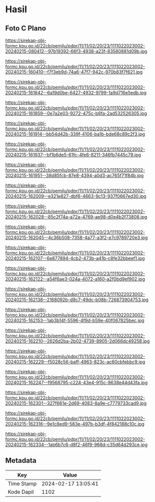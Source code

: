 # Hasil

## Foto C Plano

https://sirekap-obj-formc.kpu.go.id/22cb/pemilu/pdpr/11/11/02/20/23/1111022023002-20240215-080412--97b19392-66f3-4938-a23f-83580881d09b.jpg

https://sirekap-obj-formc.kpu.go.id/22cb/pemilu/pdpr/11/11/02/20/23/1111022023002-20240215-160410--f7f3eb9d-74a6-47f7-942c-970b83f7f621.jpg

https://sirekap-obj-formc.kpu.go.id/22cb/pemilu/pdpr/11/11/02/20/23/1111022023002-20240215-161842--6a19d0be-6427-4932-9799-1a9d716e5edb.jpg

https://sirekap-obj-formc.kpu.go.id/22cb/pemilu/pdpr/11/11/02/20/23/1111022023002-20240215-161859--0e7a2e03-9272-475c-b6fa-2ad532526305.jpg

https://sirekap-obj-formc.kpu.go.id/22cb/pemilu/pdpr/11/11/02/20/23/1111022023002-20240215-161914--bb54d42b-339f-4106-ba1b-bde68c89c2f3.jpg

https://sirekap-obj-formc.kpu.go.id/22cb/pemilu/pdpr/11/11/02/20/23/1111022023002-20240215-161937--bf1b6de5-61fc-4fe6-8211-346fb7445c79.jpg

https://sirekap-obj-formc.kpu.go.id/22cb/pemilu/pdpr/11/11/02/20/23/1111022023002-20240215-161951--38d85fcb-87e8-4394-a0d3-ac765f71f84b.jpg

https://sirekap-obj-formc.kpu.go.id/22cb/pemilu/pdpr/11/11/02/20/23/1111022023002-20240215-162009--e321e827-dbf6-4663-9c13-937f0667ed30.jpg

https://sirekap-obj-formc.kpu.go.id/22cb/pemilu/pdpr/11/11/02/20/23/1111022023002-20240215-162028--85c2f74a-a72a-4769-ae98-d0e4b2f73808.jpg

https://sirekap-obj-formc.kpu.go.id/22cb/pemilu/pdpr/11/11/02/20/23/1111022023002-20240215-162045--4c36b508-7358-4a77-a3f2-e7c9789720e3.jpg

https://sirekap-obj-formc.kpu.go.id/22cb/pemilu/pdpr/11/11/02/20/23/1111022023002-20240215-162107--6e877894-4cb2-473b-a41b-c8fe32bbeef1.jpg

https://sirekap-obj-formc.kpu.go.id/22cb/pemilu/pdpr/11/11/02/20/23/1111022023002-20240215-162122--a54f6ae3-024a-4072-a160-a2f0bd9ef902.jpg

https://sirekap-obj-formc.kpu.go.id/22cb/pemilu/pdpr/11/11/02/20/23/1111022023002-20240215-162138--2168092b-d9c7-49dc-b08b-726873904753.jpg

https://sirekap-obj-formc.kpu.go.id/22cb/pemilu/pdpr/11/11/02/20/23/1111022023002-20240215-162153--1ab3b14f-5596-4f9d-b59e-40f067825bec.jpg

https://sirekap-obj-formc.kpu.go.id/22cb/pemilu/pdpr/11/11/02/20/23/1111022023002-20240215-162210--2626d2ba-2b02-4739-8905-2d066dc49258.jpg

https://sirekap-obj-formc.kpu.go.id/22cb/pemilu/pdpr/11/11/02/20/23/1111022023002-20240215-162229--f5028c56-baff-4963-823c-ac60cbfebbc9.jpg

https://sirekap-obj-formc.kpu.go.id/22cb/pemilu/pdpr/11/11/02/20/23/1111022023002-20240215-162247--f9568795-c224-43e4-915c-8638e44d43fa.jpg

https://sirekap-obj-formc.kpu.go.id/22cb/pemilu/pdpr/11/11/02/20/23/1111022023002-20240215-162301--327f661e-2d69-4083-8a9e-c7779733cad9.jpg

https://sirekap-obj-formc.kpu.go.id/22cb/pemilu/pdpr/11/11/02/20/23/1111022023002-20240215-162316--9e1c8ed9-583e-497b-b3df-4f842188c10c.jpg

https://sirekap-obj-formc.kpu.go.id/22cb/pemilu/pdpr/11/11/02/20/23/1111022023002-20240215-162334--1ab6b7c6-d8f2-46f9-968d-c35d64d293ce.jpg


## Metadata

| Key        | Value               |
| ---------- | ------------------- |
| Time Stamp | 2024-02-17 13:05:41 |
| Kode Dapil | 1102                |



